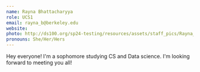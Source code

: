 ```yaml
---
name: Rayna Bhattacharyya
role: UCS1
email: rayna_b@berkeley.edu
website: 
photo: http://ds100.org/sp24-testing/resources/assets/staff_pics/Rayna_Bhattacharyya.jpg
pronouns: She/Her/Hers
---
```

Hey everyone! I'm a sophomore studying CS and Data science. I'm looking forward to meeting you all!
